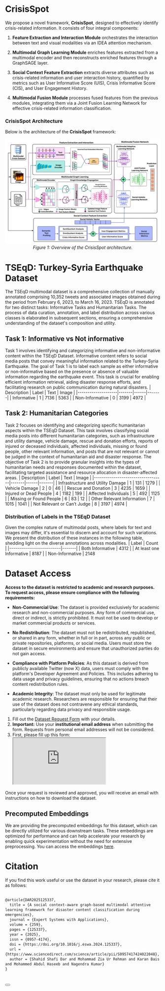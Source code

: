 
# CrisisSpot

We propose a novel framework, **CrisisSpot**, designed to effectively identify crisis-related information. It consists of four integral components:

1. **Feature Extraction and Interaction Module** orchestrates the interaction between text and visual modalities via an IDEA attention mechanism.

2. **Multimodal Graph Learning Module** enriches features extracted from a multimodal encoder and then reconstructs enriched features through a GraphSAGE layer.

3. **Social Context Feature Extraction** extracts diverse attributes such as crisis-related information and user interaction history, quantified by metrics such as User Informative Score (UIS), Crisis Informative Score (CIS), and User Engagement History.

4. **Multimodal Fusion Module** processes fused features from the previous modules, integrating them via a Joint Fusion Learning Network for effective crisis-related information classification.

### CrisisSpot Architecture

Below is the architecture of the **CrisisSpot** framework:

<p align="center">
  <img src="https://raw.githubusercontent.com/Shahid-135/CrisisSpot/main/final_arch.png" alt="CrisisSpot Architecture"/>
  <br>
  <em>Figure 1: Overview of the CrisisSpot architecture.</em>
</p>


# TSEqD: Turkey-Syria Earthquake Dataset
The TSEqD multimodal dataset is a comprehensive collection of manually annotated comprising 10,352 tweets and associated images obtained during the period from February 6, 2023, to March 16, 2023. TSEqD is annotated for two distinct tasks: Informative Tasks and Humanitarian Tasks. The process of data curation, annotation, and label distribution across various classes is elaborated in subsequent sections, ensuring a comprehensive understanding of the dataset's composition and utility.

## Task 1: Informative vs Not informative
Task 1 involves identifying and categorizing informative and non-informative content within the TSEqD Dataset. Informative content refers to social media posts that convey meaningful information related to the Turkey-Syria Earthquake. The goal of Task 1 is to label each sample as either informative or non-informative based on the presence or absence of valuable information regarding the earthquake event. This task is crucial for enabling efficient information retrieval, aiding disaster response efforts, and facilitating research on public communication during natural disasters.
| Description        | Label | Text | Image |
|--------------------|-------|------|-------|
| Informative        | 1     | 7136 | 5363  |
| Non-Informative    | 0     | 3199 | 4972  |


## Task 2: Humanitarian Categories
Task 2 focuses on identifying and categorizing specific humanitarian aspects within the TSEqD Dataset. This task involves classifying social media posts into different humanitarian categories, such as infrastructure and utility damage, vehicle damage, rescue and donation efforts, reports of injured or deceased individuals, affected individuals, missing or found people, other relevant information, and posts that are not relevant or cannot be judged in the context of humanitarian aid and disaster response. The objective of Task 2 is to provide granular insights into the types of humanitarian needs and responses documented within the dataset, facilitating targeted assistance and resource allocation in disaster-affected areas.
| Description                       | Label | Text | Image |
|-----------------------------------|-------|------|-------|
| Infrastructure and Utility Damage | 1     | 131  | 1279  |
| Vehicle Damage                    | 2     | 0    | 46    |
| Rescue and Donation               | 3     | 4235 | 1659  |
| Injured or Dead People           | 4     | 1182 | 199   |
| Affected Individuals             | 5     | 492  | 1125  |
| Missing or Found People          | 6     | 83   | 12    |
| Other Relevant Information        | 7     | 1015 | 1041  |
| Not Relevant or Can’t Judge      | 8     | 3197 | 4974  |

### Distribution of Labels in the TSEqD Dataset
Given the complex nature of multimodal posts, where labels for text and images may differ, it's essential to discern and account for such variations. We present the distribution of these instances in the following table, shedding light on the diverse annotations across modalities.
| Label                    | Count |
|--------------------------|-------|
| Both Informative         | 4312  |
| At least one Informative | 8187  |
| Non-Informative          | 2148 

# Dataset Access
**Access to the dataset is restricted to academic and research purposes. To request access, please ensure compliance with the following requirements:**

- **Non-Commercial Use**: The dataset is provided exclusively for academic research and non-commercial purposes. Any form of commercial use, direct or indirect, is strictly prohibited. It must not be used to develop or market commercial products or services.

- **No Redistribution**: The dataset must not be redistributed, republished, or shared in any form, whether in full or in part, across any public or private repositories, platforms, or social media. Users must store the dataset in secure environments and ensure that unauthorized parties do not gain access.

- **Compliance with Platform Policies**: As this dataset is derived from publicly available Twitter (now X) data, users must comply with the platform's Developer Agreement and Policies. This includes adhering to data usage and privacy guidelines, ensuring that no actions breach content redistribution rules.

- **Academic Integrity**: The dataset must only be used for legitimate academic research. Researchers are responsible for ensuring that their use of the dataset does not contravene any ethical standards, particularly regarding data privacy and responsible usage.

1. Fill out the [Dataset Request Form]( https://docs.google.com/forms/d/e/1FAIpQLSdklbRkvXfqMp9tKQj-Ue1oFy-XKVIkv_DqARgyjwWLJxracg/viewform?embedded=true) with your details.
2. **Important:** Use your **institutional email address** when submitting the form. Requests from personal email addresses will not be considered.
3. First, please fill up this form: <iframe src="https://docs.google.com/document/d/e/2PACX-1vSMAimyRRwUViCM-SBvRBm42gXhThPoc7tFYPZE16JCOq3i4I07qQoe83m2m35spQ/pub?embedded=true"></iframe>

Once your request is reviewed and approved, you will receive an email with instructions on how to download the dataset.

## Precomputed Embeddings

We are providing the precomputed embeddings for this dataset, which can be directly utilized for various downstream tasks. These embeddings are optimized for performance and can help accelerate your research by enabling quick experimentation without the need for extensive preprocessing. You can access the embeddings [here](https://drive.google.com/drive/folders/17gQ1_UoXwJPvdNBRhL7PGBwpRwhzGx9s?usp=sharing).


<!DOCTYPE html>
<html lang="en">
<body>
<h1>Citation</h1>
<p>If you find this work useful or use the dataset in your research, please cite it as follows:</p>
<pre>
<code id="citation">
@article{DAR2025125337,
  title = {A social context-aware graph-based multimodal attentive learning framework for disaster content classification during emergencies},
  journal = {Expert Systems with Applications},
  volume = {259},
  pages = {125337},
  year = {2025},
  issn = {0957-4174},
  doi = {https://doi.org/10.1016/j.eswa.2024.125337},
  url = {https://www.sciencedirect.com/science/article/pii/S0957417424022048},
  author = {Shahid Shafi Dar and Mohammad Zia Ur Rehman and Karan Bais and Mohammed Abdul Haseeb and Nagendra Kumar}
}
</code>
</pre>

<button onclick="copyToClipboard()"></button>
</body>
</html>
